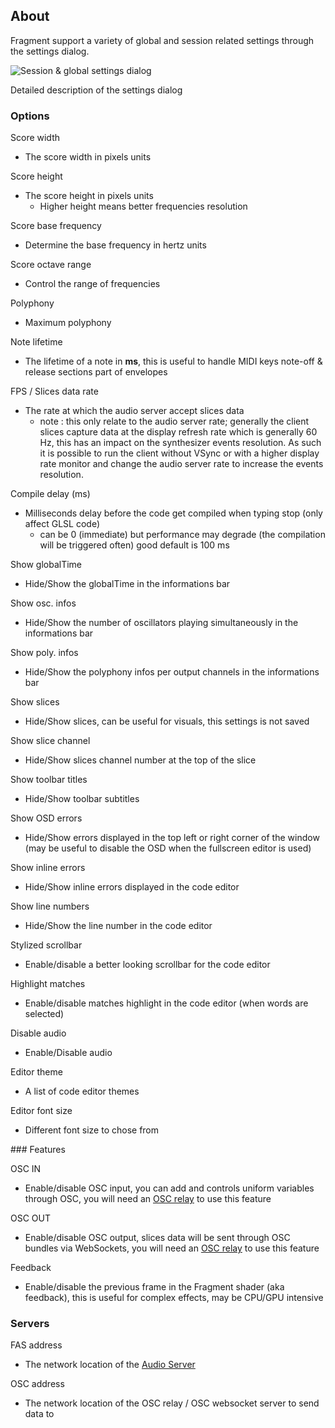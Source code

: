 ## About

Fragment support a variety of global and session related settings through the settings dialog.

![Session & global settings dialog](images/settings.png)

Detailed description of the settings dialog

### Options

Score width

- The score width in pixels units

Score height

- The score height in pixels units
    - Higher height means better frequencies resolution

Score base frequency

- Determine the base frequency in hertz units

Score octave range

- Control the range of frequencies

Polyphony

- Maximum polyphony

Note lifetime

- The lifetime of a note in **ms**, this is useful to handle MIDI keys note-off & release sections part of envelopes

FPS / Slices data rate

- The rate at which the audio server accept slices data
    - note : this only relate to the audio server rate; generally the client slices capture data at the display refresh rate which is generally 60 Hz, this has an impact on the synthesizer events resolution. As such it is possible to run the client without VSync or with a higher display rate monitor and change the audio server rate to increase the events resolution.

Compile delay (ms)

- Milliseconds delay before the code get compiled when typing stop (only affect GLSL code)
    - can be 0 (immediate) but performance may degrade (the compilation will be triggered often) good default is 100 ms

Show globalTime

- Hide/Show the globalTime in the informations bar

Show osc. infos

- Hide/Show the number of oscillators playing simultaneously in the informations bar

Show poly. infos

- Hide/Show the polyphony infos per output channels in the informations bar

Show slices

- Hide/Show slices, can be useful for visuals, this settings is not saved

Show slice channel

- Hide/Show slices channel number at the top of the slice

Show toolbar titles

- Hide/Show toolbar subtitles

Show OSD errors

- Hide/Show errors displayed in the top left or right corner of the window (may be useful to disable the OSD when the fullscreen editor is used)

Show inline errors

- Hide/Show inline errors displayed in the code editor

Show line numbers

- Hide/Show the line number in the code editor

Stylized scrollbar

- Enable/disable a better looking scrollbar for the code editor

Highlight matches

- Enable/disable matches highlight in the code editor (when words are selected)

Disable audio

- Enable/Disable audio

Editor theme

- A list of code editor themes

Editor font size

- Different font size to chose from

### Features

OSC IN

- Enable/disable OSC input, you can add and controls uniform variables through OSC, you will need an [OSC relay](https://github.com/grz0zrg/fsynth/tree/master/osc_relay) to use this feature

OSC OUT

- Enable/disable OSC output, slices data will be sent through OSC bundles via WebSockets, you will need an [OSC relay](https://github.com/grz0zrg/fsynth/tree/master/osc_relay) to use this feature

Feedback

- Enable/disable the previous frame in the Fragment shader (aka feedback), this is useful for complex effects, may be CPU/GPU intensive

### Servers

FAS address

- The network location of the [Audio Server](https://www.fsynth.com/documentation.html#fas)

OSC address

- The network location of the OSC relay / OSC websocket server to send data to
